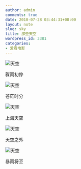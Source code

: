 ```yaml
---
author: admin
comments: true
date: 2010-07-28 03:44:31+00:00
layout: note
slug: sky
title: 那些天空
wordpress_id: 3381
categories:
- 爱看电影
---
```


![天空](http://pic.yupoo.com/ctb.my/546119b214eb/medium.jpg)

骤雨初停

![天空](http://pic.yupoo.com/ctb.my/650719b214eb/medium.jpg)

苍茫时分

![天空](http://pic.yupoo.com/ctb.my/530839b214eb/medium.jpg)

上海天空

![天空](http://pic.yupoo.com/ctb.my/879559b1fdfc/medium.jpg)

天空之外

![天空](http://pic.yupoo.com/ctb.my/908839b1fdfc/medium.jpg )

暴雨将至
